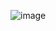 ![image](https://github.com/MahenderPoshaboina/cloud-native-app/assets/75716439/407f88ac-52e0-403a-b2df-ad67664ced32)
